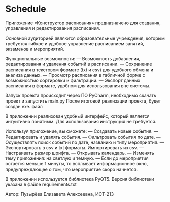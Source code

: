 # Schedule

Приложение «Конструктор расписания» предназначено для создания, управления и редактирования расписания.

Основной аудиторией являются образовательные учреждения, которым требуется гибкое и удобное управление расписанием занятий, экзаменов и мероприятий.

Функциональные возможности:
—	Возможность добавления, редактирования и удаления событий в расписании.
—	Сохранение расписания в текстовом формате (txt и csv) для удобного обмена и анализа данных.
—	Просмотр расписания в табличной форме с возможностью сортировки и фильтрации.
—	Экспорт данных расписания в формате, удобном для использования вне системы.

Запуск проекта происходит через ПО PyCharm, необходимо скачать проект и запустить main.py
После итоговой реализации проекта, будет создан exe. файл

В приложении реализован удобный интерфейс, который является интуитивно понятным. Для использования инструкция не требуется.

Используя приложение, вы сможете:
— Создавать новые события.
— Редактировать и удалять события.
— Фильтровать события по дате.
— Осуществлять поиск событий по дате, названию и типу мероприятия.
— Экспортировать в csv и txt форматы. Импортировать из csv.
— Настраивать размер шрифта.
— Открывать календарь.
— Изменять тему приложения: на светлую и темную.
— Если до мероприятия остается меньше 1 минуты, то всплывает информационное окно, предупреждающее о том, что мероприятие скоро начнется.

В приложении используется библиотека PyQT5. Версия библиотеки указана в файле requirements.txt

Автор: Пузырёва Елизавета Алексеевна, ИСТ-213


